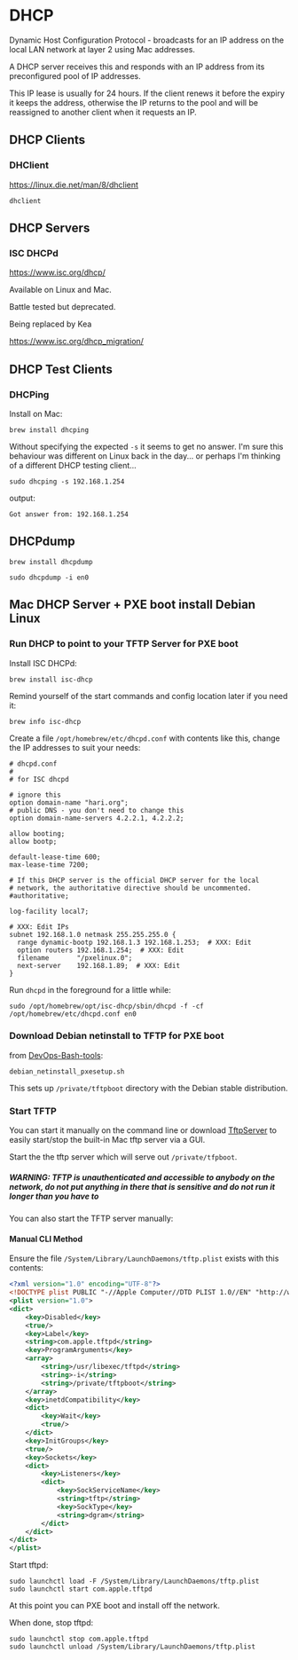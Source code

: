 # DHCP

Dynamic Host Configuration Protocol - broadcasts for an IP address on the local LAN network at layer 2 using Mac addresses.

A DHCP server receives this and responds with an IP address from its preconfigured pool of IP addresses.

This IP lease is usually for 24 hours. If the client renews it before the expiry it keeps the address, otherwise the IP
returns to the pool and will be reassigned to another client when it requests an IP.

## DHCP Clients

### DHClient

https://linux.die.net/man/8/dhclient

```shell
dhclient
```


## DHCP Servers

### ISC DHCPd

https://www.isc.org/dhcp/

Available on Linux and Mac.

Battle tested but deprecated.

Being replaced by Kea

https://www.isc.org/dhcp_migration/

## DHCP Test Clients

### DHCPing

Install on Mac:

```shell
brew install dhcping
```

Without specifying the expected `-s` it seems to get no answer. I'm sure this behaviour was different on Linux back in the day... or perhaps I'm thinking of a different DHCP testing client...

```shell
sudo dhcping -s 192.168.1.254
```

output:

```
Got answer from: 192.168.1.254
```

## DHCPdump

```shell
brew install dhcpdump
```

```shell
sudo dhcpdump -i en0
```

## Mac DHCP Server + PXE boot install Debian Linux

### Run DHCP to point to your TFTP Server for PXE boot

Install ISC DHCPd:

```shell
brew install isc-dhcp
```

Remind yourself of the start commands and config location later if you need it:

```shell
brew info isc-dhcp
```

Create a file `/opt/homebrew/etc/dhcpd.conf` with contents like this, change the IP addresses to suit your needs:
```shell
# dhcpd.conf
#
# for ISC dhcpd

# ignore this
option domain-name "hari.org";
# public DNS - you don't need to change this
option domain-name-servers 4.2.2.1, 4.2.2.2;

allow booting;
allow bootp;

default-lease-time 600;
max-lease-time 7200;

# If this DHCP server is the official DHCP server for the local
# network, the authoritative directive should be uncommented.
#authoritative;

log-facility local7;

# XXX: Edit IPs
subnet 192.168.1.0 netmask 255.255.255.0 {
  range dynamic-bootp 192.168.1.3 192.168.1.253;  # XXX: Edit
  option routers 192.168.1.254;  # XXX: Edit
  filename       "/pxelinux.0";
  next-server    192.168.1.89;  # XXX: Edit
}
```

Run `dhcpd` in the foreground for a little while:

```shell
sudo /opt/homebrew/opt/isc-dhcp/sbin/dhcpd -f -cf /opt/homebrew/etc/dhcpd.conf en0
```

### Download Debian netinstall to TFTP for PXE boot

from [DevOps-Bash-tools](devops-bash-tools.md):

```shell
debian_netinstall_pxesetup.sh
```

This sets up `/private/tftpboot` directory with the Debian stable distribution.

### Start TFTP

You can start it manually on the command line or download [TftpServer](https://download.cnet.com/tftpserver/3000-2648_4-35651.html) to easily start/stop the built-in Mac tftp server via a GUI.

Start the the tftp server which will serve out `/private/tfpboot`.

##### WARNING: TFTP is unauthenticated and accessible to anybody on the network, do not put anything in there that is sensitive and do not run it longer than you have to

You can also start the TFTP server manually:

#### Manual CLI Method

Ensure the file `/System/Library/LaunchDaemons/tftp.plist` exists with this contents:

```xml
<?xml version="1.0" encoding="UTF-8"?>
<!DOCTYPE plist PUBLIC "-//Apple Computer//DTD PLIST 1.0//EN" "http://www.apple.com/DTDs/PropertyList-1.0.dtd">
<plist version="1.0">
<dict>
    <key>Disabled</key>
    <true/>
    <key>Label</key>
    <string>com.apple.tftpd</string>
    <key>ProgramArguments</key>
    <array>
        <string>/usr/libexec/tftpd</string>
        <string>-i</string>
        <string>/private/tftpboot</string>
    </array>
    <key>inetdCompatibility</key>
    <dict>
        <key>Wait</key>
        <true/>
    </dict>
    <key>InitGroups</key>
    <true/>
    <key>Sockets</key>
    <dict>
        <key>Listeners</key>
        <dict>
            <key>SockServiceName</key>
            <string>tftp</string>
            <key>SockType</key>
            <string>dgram</string>
        </dict>
    </dict>
</dict>
</plist>
```

Start tftpd:

```shell
sudo launchctl load -F /System/Library/LaunchDaemons/tftp.plist
sudo launchctl start com.apple.tftpd
```

At this point you can PXE boot and install off the network.

When done, stop tftpd:

```shell
sudo launchctl stop com.apple.tftpd
sudo launchctl unload /System/Library/LaunchDaemons/tftp.plist
```
